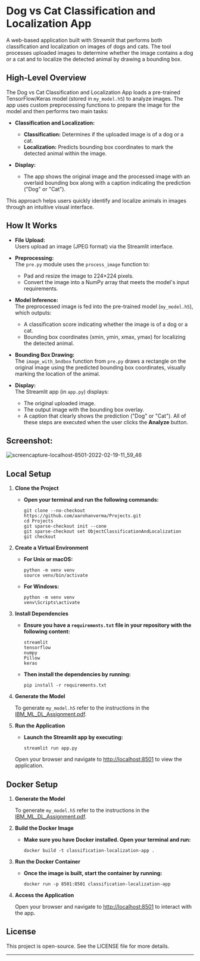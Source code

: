 # Dog vs Cat Classification and Localization App

A web-based application built with Streamlit that performs both classification and localization on images of dogs and cats. The tool processes uploaded images to determine whether the image contains a dog or a cat and to localize the detected animal by drawing a bounding box.

## High-Level Overview

The Dog vs Cat Classification and Localization App loads a pre-trained TensorFlow/Keras model (stored in `my_model.h5`) to analyze images. The app uses custom preprocessing functions to prepare the image for the model and then performs two main tasks:

- **Classification and Localization:**  
  - **Classification:** Determines if the uploaded image is of a dog or a cat.  
  - **Localization:** Predicts bounding box coordinates to mark the detected animal within the image.
  
- **Display:**  
  - The app shows the original image and the processed image with an overlaid bounding box along with a caption indicating the prediction ("Dog" or "Cat").

This approach helps users quickly identify and localize animals in images through an intuitive visual interface.

## How It Works

- **File Upload:**  
  Users upload an image (JPEG format) via the Streamlit interface.

- **Preprocessing:**  
  The `pre.py` module uses the `process_image` function to:
  - Pad and resize the image to 224×224 pixels.
  - Convert the image into a NumPy array that meets the model's input requirements.

- **Model Inference:**  
  The preprocessed image is fed into the pre-trained model (`my_model.h5`), which outputs:
  - A classification score indicating whether the image is of a dog or a cat.
  - Bounding box coordinates (xmin, ymin, xmax, ymax) for localizing the detected animal.

- **Bounding Box Drawing:**  
  The `image_with_bndbox` function from `pre.py` draws a rectangle on the original image using the predicted bounding box coordinates, visually marking the location of the animal.

- **Display:**  
  The Streamlit app (in `app.py`) displays:
  - The original uploaded image.
  - The output image with the bounding box overlay.
  - A caption that clearly shows the prediction ("Dog" or "Cat").
  All of these steps are executed when the user clicks the **Analyze** button.


## Screenshot:

![screencapture-localhost-8501-2022-02-19-11_59_46](https://user-images.githubusercontent.com/97247457/154789557-64491d28-566c-443b-a06c-e5d3416f0bf9.png)

<!-- ## Setup and Running the Application -->

## Local Setup

1. **Clone the Project**

   - **Open your terminal and run the following commands:**
      ```
      git clone --no-checkout https://github.com/aarohanverma/Projects.git
      cd Projects
      git sparse-checkout init --cone
      git sparse-checkout set ObjectClassificationAndLocalization
      git checkout
      ```

2. **Create a Virtual Environment**

   - **For Unix or macOS:**
      ```
      python -m venv venv
      source venv/bin/activate
      ``` 
   - **For Windows:**
      ```
      python -m venv venv
      venv\Scripts\activate
      ```

3. **Install Dependencies**

   - **Ensure you have a `requirements.txt` file in your repository with the following content:**
      ```
      streamlit
      tensorflow
      numpy
      Pillow
      keras
      ```
   - **Then install the dependencies by running:**
      ```
      pip install -r requirements.txt
      ```

4. **Generate the Model**

   To generate `my_model.h5` refer to the instructions in the [IBM_ML_DL_Assignment.pdf](IBM_ML_DL_Assignment.pdf).

5. **Run the Application**

   - **Launch the Streamlit app by executing:**
      ```
      streamlit run app.py
      ```
   Open your browser and navigate to [http://localhost:8501](http://localhost:8501) to view the application.

## Docker Setup

1. **Generate the Model**

   To generate `my_model.h5` refer to the instructions in the [IBM_ML_DL_Assignment.pdf](IBM_ML_DL_Assignment.pdf).

2. **Build the Docker Image**

   - **Make sure you have Docker installed. Open your terminal and run:**
      ```
      docker build -t classification-localization-app .
      ```

3. **Run the Docker Container**

   - **Once the image is built, start the container by running:**
      ```
      docker run -p 8501:8501 classification-localization-app
      ```
      
4. **Access the Application**

   Open your browser and navigate to [http://localhost:8501](http://localhost:8501) to interact with the app.

## License

This project is open-source. See the LICENSE file for more details.

---
